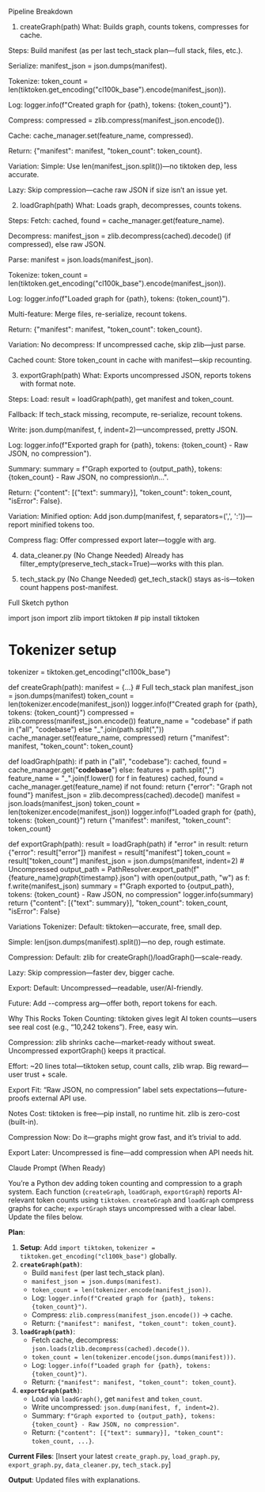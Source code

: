 Pipeline Breakdown
1. createGraph(path)
What: Builds graph, counts tokens, compresses for cache.

Steps:
Build manifest (as per last tech_stack plan—full stack, files, etc.).

Serialize: manifest_json = json.dumps(manifest).

Tokenize: token_count = len(tiktoken.get_encoding("cl100k_base").encode(manifest_json)).

Log: logger.info(f"Created graph for {path}, tokens: {token_count}").

Compress: compressed = zlib.compress(manifest_json.encode()).

Cache: cache_manager.set(feature_name, compressed).

Return: {"manifest": manifest, "token_count": token_count}.

Variation:
Simple: Use len(manifest_json.split())—no tiktoken dep, less accurate.

Lazy: Skip compression—cache raw JSON if size isn’t an issue yet.

2. loadGraph(path)
What: Loads graph, decompresses, counts tokens.

Steps:
Fetch: cached, found = cache_manager.get(feature_name).

Decompress: manifest_json = zlib.decompress(cached).decode() (if compressed), else raw JSON.

Parse: manifest = json.loads(manifest_json).

Tokenize: token_count = len(tiktoken.get_encoding("cl100k_base").encode(manifest_json)).

Log: logger.info(f"Loaded graph for {path}, tokens: {token_count}").

Multi-feature: Merge files, re-serialize, recount tokens.

Return: {"manifest": manifest, "token_count": token_count}.

Variation:
No decompress: If uncompressed cache, skip zlib—just parse.

Cached count: Store token_count in cache with manifest—skip recounting.

3. exportGraph(path)
What: Exports uncompressed JSON, reports tokens with format note.

Steps:
Load: result = loadGraph(path), get manifest and token_count.

Fallback: If tech_stack missing, recompute, re-serialize, recount tokens.

Write: json.dump(manifest, f, indent=2)—uncompressed, pretty JSON.

Log: logger.info(f"Exported graph for {path}, tokens: {token_count} - Raw JSON, no compression").

Summary: summary = f"Graph exported to {output_path}, tokens: {token_count} - Raw JSON, no compression\n...".

Return: {"content": [{"text": summary}], "token_count": token_count, "isError": False}.

Variation:
Minified option: Add json.dump(manifest, f, separators=(',', ':'))—report minified tokens too.

Compress flag: Offer compressed export later—toggle with arg.

4. data_cleaner.py (No Change Needed)
Already has filter_empty(preserve_tech_stack=True)—works with this plan.

5. tech_stack.py (No Change Needed)
get_tech_stack() stays as-is—token count happens post-manifest.

Full Sketch
python

import json
import zlib
import tiktoken  # pip install tiktoken

# Tokenizer setup
tokenizer = tiktoken.get_encoding("cl100k_base")

def createGraph(path):
    manifest = {...}  # Full tech_stack plan
    manifest_json = json.dumps(manifest)
    token_count = len(tokenizer.encode(manifest_json))
    logger.info(f"Created graph for {path}, tokens: {token_count}")
    compressed = zlib.compress(manifest_json.encode())
    feature_name = "codebase" if path in ("all", "codebase") else "_".join(path.split(","))
    cache_manager.set(feature_name, compressed)
    return {"manifest": manifest, "token_count": token_count}

def loadGraph(path):
    if path in ("all", "codebase"):
        cached, found = cache_manager.get("__codebase__")
    else:
        features = path.split(",")
        feature_name = "_".join(f.lower() for f in features)
        cached, found = cache_manager.get(feature_name)
    if not found:
        return {"error": "Graph not found"}
    manifest_json = zlib.decompress(cached).decode()
    manifest = json.loads(manifest_json)
    token_count = len(tokenizer.encode(manifest_json))
    logger.info(f"Loaded graph for {path}, tokens: {token_count}")
    return {"manifest": manifest, "token_count": token_count}

def exportGraph(path):
    result = loadGraph(path)
    if "error" in result:
        return {"error": result["error"]}
    manifest = result["manifest"]
    token_count = result["token_count"]
    manifest_json = json.dumps(manifest, indent=2)  # Uncompressed
    output_path = PathResolver.export_path(f"{feature_name}_graph_{timestamp}.json")
    with open(output_path, "w") as f:
        f.write(manifest_json)
    summary = f"Graph exported to {output_path}, tokens: {token_count} - Raw JSON, no compression"
    logger.info(summary)
    return {"content": [{"text": summary}], "token_count": token_count, "isError": False}

Variations
Tokenizer:
Default: tiktoken—accurate, free, small dep.

Simple: len(json.dumps(manifest).split())—no dep, rough estimate.

Compression:
Default: zlib for createGraph()/loadGraph()—scale-ready.

Lazy: Skip compression—faster dev, bigger cache.

Export:
Default: Uncompressed—readable, user/AI-friendly.

Future: Add --compress arg—offer both, report tokens for each.

Why This Rocks
Token Counting: tiktoken gives legit AI token counts—users see real cost (e.g., “10,242 tokens”). Free, easy win.

Compression: zlib shrinks cache—market-ready without sweat. Uncompressed exportGraph() keeps it practical.

Effort: ~20 lines total—tiktoken setup, count calls, zlib wrap. Big reward—user trust + scale.

Export Fit: “Raw JSON, no compression” label sets expectations—future-proofs external API use.

Notes
Cost: tiktoken is free—pip install, no runtime hit. zlib is zero-cost (built-in).

Compression Now: Do it—graphs might grow fast, and it’s trivial to add.

Export Later: Uncompressed is fine—add compression when API needs hit.

Claude Prompt (When Ready)

You’re a Python dev adding token counting and compression to a graph system. Each function (`createGraph`, `loadGraph`, `exportGraph`) reports AI-relevant token counts using `tiktoken`. `createGraph` and `loadGraph` compress graphs for cache; `exportGraph` stays uncompressed with a clear label. Update the files below.

**Plan**:
1. **Setup**: Add `import tiktoken`, `tokenizer = tiktoken.get_encoding("cl100k_base")` globally.
2. **`createGraph(path)`**:
   - Build `manifest` (per last tech_stack plan).
   - `manifest_json = json.dumps(manifest)`.
   - `token_count = len(tokenizer.encode(manifest_json))`.
   - Log: `logger.info(f"Created graph for {path}, tokens: {token_count}")`.
   - Compress: `zlib.compress(manifest_json.encode())` → cache.
   - Return: `{"manifest": manifest, "token_count": token_count}`.
3. **`loadGraph(path)`**:
   - Fetch cache, decompress: `json.loads(zlib.decompress(cached).decode())`.
   - `token_count = len(tokenizer.encode(json.dumps(manifest)))`.
   - Log: `logger.info(f"Loaded graph for {path}, tokens: {token_count}")`.
   - Return: `{"manifest": manifest, "token_count": token_count}`.
4. **`exportGraph(path)`**:
   - Load via `loadGraph()`, get `manifest` and `token_count`.
   - Write uncompressed: `json.dump(manifest, f, indent=2)`.
   - Summary: `f"Graph exported to {output_path}, tokens: {token_count} - Raw JSON, no compression"`.
   - Return: `{"content": [{"text": summary}], "token_count": token_count, ...}`.

**Current Files**: [Insert your latest `create_graph.py`, `load_graph.py`, `export_graph.py`, `data_cleaner.py`, `tech_stack.py`]

**Output**: Updated files with explanations.

